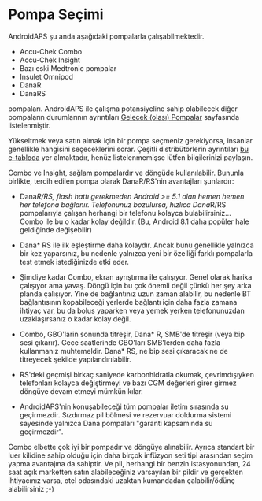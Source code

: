 # Pompa Seçimi

AndroidAPS şu anda aşağıdaki pompalarla çalışabilmektedir.

* Accu-Chek Combo
* Accu-Chek Insight
* Bazı eski Medtronic pompalar
* Insulet Omnipod
* DanaR
* DanaRS 

pompaları. AndroidAPS ile çalışma potansiyeline sahip olabilecek diğer pompaların durumlarının ayrıntıları [Gelecek (olası) Pompalar](Future-possible-Pump-Drivers.md) sayfasında listelenmiştir.

Yükseltmek veya satın almak için bir pompa seçmeniz gerekiyorsa, insanlar genellikle hangisini seçeceklerini sorar. Çeşitli distribütörlerin ayrıntıları [bu e-tabloda](https://drive.google.com/open?id=1CRfmmjA-0h_9nkRViP3J9FyflT9eu-a8HeMrhrKzKz0) yer almaktadır, henüz listelenmemişse lütfen bilgilerinizi paylaşın.

Combo ve Insight, sağlam pompalardır ve döngüde kullanılabilir. Bununla birlikte, tercih edilen pompa olarak DanaR/RS'nin avantajları şunlardır:

* Dana*R/RS, flash hattı gerekmeden Android >= 5.1 olan hemen hemen her telefona bağlanır. Telefonunuz bozulursa, hızlıca Dana*R/RS pompalarıyla çalışan herhangi bir telefonu kolayca bulabilirsiniz... Combo ile bu o kadar kolay değildir. (Bu, Android 8.1 daha popüler hale geldiğinde değişebilir)

* Dana* RS ile ilk eşleştirme daha kolaydır. Ancak bunu genellikle yalnızca bir kez yaparsınız, bu nedenle yalnızca yeni bir özelliği farklı pompalarla test etmek istediğinizde etki eder.

* Şimdiye kadar Combo, ekran ayrıştırma ile çalışıyor. Genel olarak harika çalışıyor ama yavaş. Döngü için bu çok önemli değil çünkü her şey arka planda çalışıyor. Yine de bağlantınız uzun zaman alabilir, bu nedenle BT bağlantısının kopabileceği yerlerde bağlantı için daha fazla zamana ihtiyaç var, bu da bolus yaparken veya yemek yerken telefonunuzdan uzaklaşırsanız o kadar kolay değil.

* Combo, GBO'larin sonunda titreşir, Dana* R, SMB'de titreşir (veya bip sesi çıkarır). Gece saatlerinde GBO'ları SMB'lerden daha fazla kullanmanız muhtemeldir. Dana* RS, ne bip sesi çıkaracak ne de titreyecek şekilde yapılandırılabilir.

* RS'deki geçmişi birkaç saniyede karbonhidratla okumak, çevrimdışıyken telefonları kolayca değiştirmeyi ve bazı CGM değerleri girer girmez döngüye devam etmeyi mümkün kılar.

* AndroidAPS'nin konuşabileceği tüm pompalar iletim sırasında su geçirmezdir. Sızdırmaz pil bölmesi ve rezervuar doldurma sistemi sayesinde yalnızca Dana pompaları "garanti kapsamında su geçirmezdir".

Combo elbette çok iyi bir pompadır ve döngüye alınabilir. Ayrıca standart bir luer kilidine sahip olduğu için daha birçok infüzyon seti tipi arasından seçim yapma avantajına da sahiptir. Ve pil, herhangi bir benzin istasyonundan, 24 saat açık marketten satın alabileceğiniz varsayılan bir pildir ve gerçekten ihtiyacınız varsa, otel odasındaki uzaktan kumandadan çalabilir/ödünç alabilirsiniz ;-)
